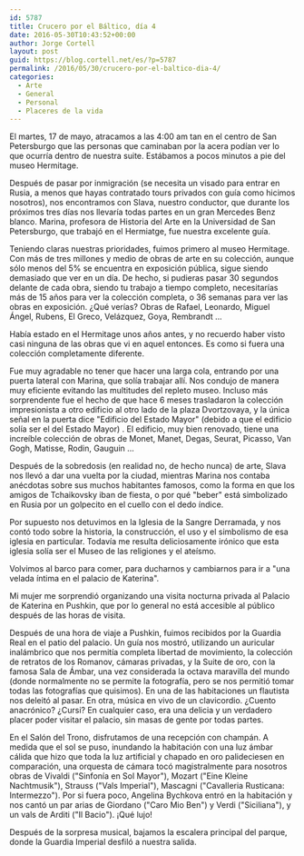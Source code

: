 ```yaml
---
id: 5787
title: Crucero por el Báltico, día 4
date: 2016-05-30T10:43:52+00:00
author: Jorge Cortell
layout: post
guid: https://blog.cortell.net/es/?p=5787
permalink: /2016/05/30/crucero-por-el-baltico-dia-4/
categories:
  - Arte
  - General
  - Personal
  - Placeres de la vida
---
```

El martes, 17 de mayo, atracamos a las 4:00 am tan en el centro de San Petersburgo que las personas que caminaban por la acera podían ver lo que ocurría dentro de nuestra suite. Estábamos a pocos minutos a pie del museo Hermitage.

Después de pasar por inmigración (se necesita un visado para entrar en Rusia, a menos que hayas contratado tours privados con guía como hicimos nosotros), nos encontramos con Slava, nuestro conductor, que durante los próximos tres días nos llevaría todas partes en un gran Mercedes Benz blanco. Marina, profesora de Historia del Arte en la Universidad de San Petersburgo, que trabajó en el Hermiatge, fue nuestra excelente guía.

Teniendo claras nuestras prioridades, fuimos primero al museo Hermitage. Con más de tres millones y medio de obras de arte en su colección, aunque sólo menos del 5% se encuentra en exposición pública, sigue siendo demasiado que ver en un día. De hecho, si pudieras pasar 30 segundos delante de cada obra, siendo tu trabajo a tiempo completo, necesitarías más de 15 años para ver la colección completa, o 36 semanas para ver las obras en exposición. ¿Qué verías? Obras de Rafael, Leonardo, Miguel Ángel, Rubens, El Greco, Velázquez, Goya, Rembrandt ...

Había estado en el Hermitage unos años antes, y no recuerdo haber visto casi ninguna de las obras que vi en aquel entonces. Es como si fuera una colección completamente diferente.

Fue muy agradable no tener que hacer una larga cola, entrando por una puerta lateral con Marina, que solía trabajar allí. Nos condujo de manera muy eficiente evitando las multitudes del repleto museo. Incluso más sorprendente fue el hecho de que hace 6 meses trasladaron la colección impresionista a otro edificio al otro lado de la plaza Dvortzovaya, y la única señal en la puerta dice "Edificio del Estado Mayor" (debido a que el edificio solía ser el del Estado Mayor) . El edificio, muy bien renovado, tiene una increíble colección de obras de Monet, Manet, Degas, Seurat, Picasso, Van Gogh, Matisse, Rodin, Gauguin ...

Después de la sobredosis (en realidad no, de hecho nunca) de arte, Slava nos llevó a dar una vuelta por la ciudad, mientras Marina nos contaba anécdotas sobre sus muchos habitantes famosos, como la forma en que los amigos de Tchaikovsky iban de fiesta, o por qué "beber" está simbolizado en Rusia por un golpecito en el cuello con el dedo índice.

Por supuesto nos detuvimos en la Iglesia de la Sangre Derramada, y nos contó todo sobre la historia, la construcción, el uso y el simbolismo de esa iglesia en particular. Todavía me resulta deliciosamente irónico que esta iglesia solía ser el Museo de las religiones y el ateísmo.

Volvimos al barco para comer, para ducharnos y cambiarnos para ir a "una velada íntima en el palacio de Katerina".

Mi mujer me sorprendió organizando una visita nocturna privada al Palacio de Katerina en Pushkin, que por lo general no está accesible al público después de las horas de visita.

Después de una hora de viaje a Pushkin, fuimos recibidos por la Guardia Real en el patio del palacio. Un guía nos mostró, utilizando un auricular inalámbrico que nos permitía completa libertad de movimiento, la colección de retratos de los Romanov, cámaras privadas, y la Suite de oro, con la famosa Sala de Ámbar, una vez considerada la octava maravilla del mundo (donde normalmente no se permite la fotografía, pero se nos permitió tomar todas las fotografías que quisimos). En una de las habitaciones un flautista nos deleitó al pasar. En otra, música en vivo de un clavicordio. ¿Cuento anacrónico? ¿Cursi? En cualquier caso, era una delicia y un verdadero placer poder visitar el palacio, sin masas de gente por todas partes.

En el Salón del Trono, disfrutamos de una recepción con champán. A medida que el sol se puso, inundando la habitación con una luz ámbar cálida que hizo que toda la luz artificial y chapado en oro palideciesen en comparación, una orquesta de cámara tocó magistralmente para nosotros obras de Vivaldi ("Sinfonía en Sol Mayor"), Mozart ("Eine Kleine Nachtmusik"), Strauss ("Vals Imperial"), Mascagni ("Cavalleria Rusticana: Intermezzo"). Por si fuera poco, Angelina Bychkova entró en la habitación y nos cantó un par arias de Giordano ("Caro Mio Ben") y Verdi ("Siciliana"), y un vals de Arditi ("Il Bacio"). ¡Qué lujo!

Después de la sorpresa musical, bajamos la escalera principal del parque, donde la Guardia Imperial desfiló a nuestra salida.